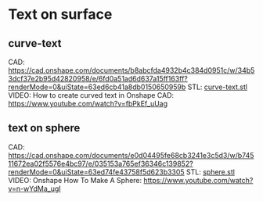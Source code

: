 # Text on surface 

## curve-text
CAD: https://cad.onshape.com/documents/b8abcfda4932b4c384d0951c/w/34b53dcf37e2b95d42820958/e/6fd0a51ad6d637a15ff163ff?renderMode=0&uiState=63ed6cb41a8db0150650959b
STL: [curve-text.stl](curve-text.stl) 
VIDEO: How to create curved text in Onshape CAD: https://www.youtube.com/watch?v=fbPkEf_uUag

## text on sphere
CAD: https://cad.onshape.com/documents/e0d04495fe68cb3241e3c5d3/w/b74511672ea02f5576e4bc97/e/035153a765ef36346c139852?renderMode=0&uiState=63ed74fe43758f5d623b3305 
STL: [sphere.stl](sphere.stl)
VIDEO: Onshape How To Make A Sphere: https://www.youtube.com/watch?v=n-wYdMa_ugI


